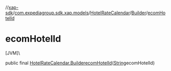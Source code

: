 //[xap-sdk](../../../../index.md)/[com.expediagroup.sdk.xap.models](../../index.md)/[HotelRateCalendar](../index.md)/[Builder](index.md)/[ecomHotelId](ecom-hotel-id.md)

# ecomHotelId

[JVM]\

public final [HotelRateCalendar.Builder](index.md)[ecomHotelId](ecom-hotel-id.md)([String](https://docs.oracle.com/javase/8/docs/api/java/lang/String.html)ecomHotelId)
